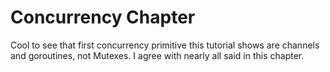 # Concurrency Chapter

Cool to see that first concurrency primitive this tutorial shows are channels and goroutines, not Mutexes.
I agree with nearly all said in this chapter.



